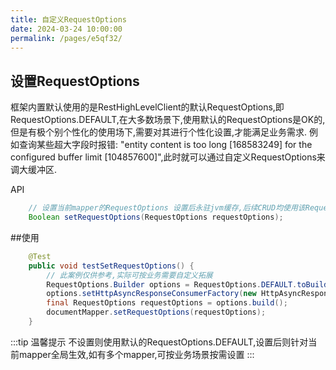 ```yaml
---
title: 自定义RequestOptions
date: 2024-03-24 10:00:00
permalink: /pages/e5qf32/
---
```

## 设置RequestOptions
框架内置默认使用的是RestHighLevelClient的默认RequestOptions,即RequestOptions.DEFAULT,在大多数场景下,使用默认的RequestOptions是OK的,但是有极个别个性化的使用场下,需要对其进行个性化设置,才能满足业务需求.
例如查询某些超大字段时报错: "entity content is too long [168583249] for the configured buffer limit [104857600]",此时就可以通过自定义RequestOptions来调大缓冲区.

API
```java
    // 设置当前mapper的RequestOptions 设置后永驻jvm缓存,后续CRUD均使用该RequestOptions, 重启项目才失效
    Boolean setRequestOptions(RequestOptions requestOptions);
```
##使用

```java
    @Test
    public void testSetRequestOptions() {
        // 此案例仅供参考,实际可按业务需要自定义拓展
        RequestOptions.Builder options = RequestOptions.DEFAULT.toBuilder();
        options.setHttpAsyncResponseConsumerFactory(new HttpAsyncResponseConsumerFactory.HeapBufferedResponseConsumerFactory(4 * 104857600));
        final RequestOptions requestOptions = options.build();
        documentMapper.setRequestOptions(requestOptions);
    }
```

:::tip 温馨提示
不设置则使用默认的RequestOptions.DEFAULT,设置后则针对当前mapper全局生效,如有多个mapper,可按业务场景按需设置
:::